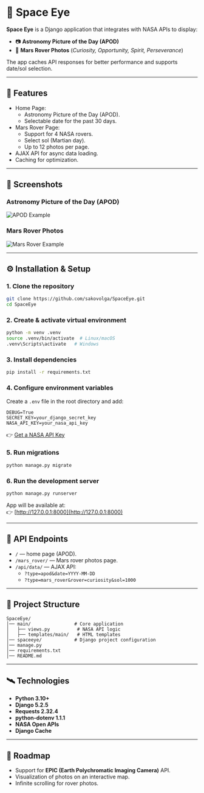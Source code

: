 # 🌌 Space Eye

**Space Eye** is a Django application that integrates with NASA APIs to display:  
- 📷 **Astronomy Picture of the Day (APOD)**  
- 🤖 **Mars Rover Photos** (*Curiosity, Opportunity, Spirit, Perseverance*)  

The app caches API responses for better performance and supports date/sol selection.  

---

## 🚀 Features
- Home Page:
  - Astronomy Picture of the Day (APOD).  
  - Selectable date for the past 30 days.  
- Mars Rover Page:
  - Support for 4 NASA rovers.  
  - Select sol (Martian day).  
  - Up to 12 photos per page.  
- AJAX API for async data loading.  
- Caching for optimization.  

---
## 🌠 Screenshots

### Astronomy Picture of the Day (APOD)
![APOD Example](https://apod.nasa.gov/apod/image/2501/MercuryTransit2025.jpg)

### Mars Rover Photos
![Mars Rover Example](https://mars.nasa.gov/system/news_items/main_images/9513_PIA26324-FigureA-web.jpg)

---
## ⚙️ Installation & Setup

### 1. Clone the repository
```bash
git clone https://github.com/sakovolga/SpaceEye.git
cd SpaceEye
```

### 2. Create & activate virtual environment
```bash
python -m venv .venv
source .venv/bin/activate  # Linux/macOS
.venv\Scripts\activate   # Windows
```

### 3. Install dependencies
```bash
pip install -r requirements.txt
```

### 4. Configure environment variables  
Create a `.env` file in the root directory and add:  

```
DEBUG=True
SECRET_KEY=your_django_secret_key
NASA_API_KEY=your_nasa_api_key
```

👉 [Get a NASA API Key](https://api.nasa.gov/)  

### 5. Run migrations
```bash
python manage.py migrate
```

### 6. Run the development server
```bash
python manage.py runserver
```

App will be available at:  
👉 [http://127.0.0.1:8000](http://127.0.0.1:8000)  

---

## 📡 API Endpoints
- `/` — home page (APOD).  
- `/mars_rover/` — Mars rover photos page.  
- `/api/data/` — AJAX API:  
  - `?type=apod&date=YYYY-MM-DD`  
  - `?type=mars_rover&rover=curiosity&sol=1000`  

---

## 📂 Project Structure
```
SpaceEye/
│── main/                # Core application
│   ├── views.py          # NASA API logic
│   ├── templates/main/   # HTML templates
│── spaceeye/            # Django project configuration
│── manage.py
│── requirements.txt
│── README.md
```

---

## 🛰 Technologies
- **Python 3.10+**
- **Django 5.2.5**
- **Requests 2.32.4**
- **python-dotenv 1.1.1**
- **NASA Open APIs**
- **Django Cache**

---

## 📌 Roadmap
- Support for **EPIC (Earth Polychromatic Imaging Camera)** API.  
- Visualization of photos on an interactive map.  
- Infinite scrolling for rover photos.  
